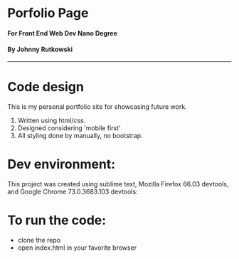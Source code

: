 # Porfolio Page
#### For Front End Web Dev Nano Degree
#### By Johnny Rutkowski  
---
# Code design
This is my personal portfolio site for showcasing future work.
1. Written using html/css.
2. Designed considering 'mobile first'
3. All styling done by manually, no bootstrap.

# Dev environment:
This project was created using sublime text, Mozilla Firefox 66.03 devtools, and Google Chrome 73.0.3683.103 devtools:

# To run the code:
- clone the repo
- open index.html in your favorite browser
